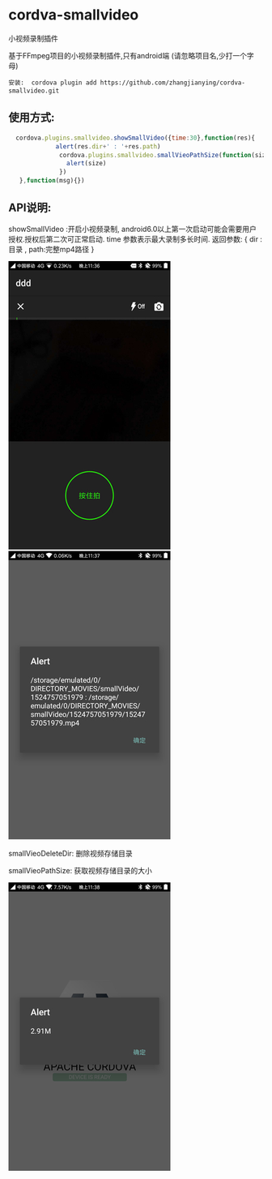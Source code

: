 # cordva-smallvideo
小视频录制插件


基于FFmpeg项目的小视频录制插件,只有android端
(请忽略项目名,少打一个字母)

```
安装:  cordova plugin add https://github.com/zhangjianying/cordva-smallvideo.git
```

## 使用方式:
```javascript
  cordova.plugins.smallvideo.showSmallVideo({time:30},function(res){
             alert(res.dir+' : '+res.path)
              cordova.plugins.smallvideo.smallVieoPathSize(function(size){
                alert(size)
              })
   },function(msg){})
```


## API说明:
showSmallVideo :开启小视频录制, android6.0以上第一次启动可能会需要用户授权.授权后第二次可正常启动.  time 参数表示最大录制多长时间.  返回参数:
  {
    dir :目录 , path:完整mp4路径
  }

![Alt text](https://github.com/zhangjianying/cordva-smallvideo/raw/master/readme/1.jpg)
 ![Alt text](https://github.com/zhangjianying/cordva-smallvideo/raw/master/readme/2.jpg)

 
smallVieoDeleteDir: 删除视频存储目录



smallVieoPathSize: 获取视频存储目录的大小

![Alt text](https://github.com/zhangjianying/cordva-smallvideo/raw/master/readme/3.jpg)

